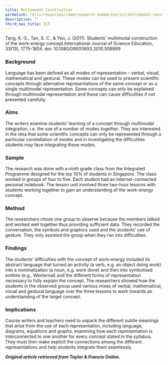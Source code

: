 ```yaml
---
title: Multimodal Construction
permalink: /elis/resources/read/research-summaries/ict/multimodal-construction/
description: ""
third_nav_title: ICT
---
```

Tang, K.-S., Tan, S. C., & Yeo, J. (2011). Students’ multimodal construction of the work-energy concept.International Journal of Science Education, 33(13), 1775-1804. doi: 10.1080/09500693.2010.508899

### Background

Language has been defined as all modes of representation – verbal, visual, mathematical and gestural. These modes can be used to present scientific concepts through alternative representations of the same concept or as a single multimodal representation. Some concepts can only be explained through multimodal representation and these can cause difficulties if not presented carefully.

### Aims

The writers examine students’ learning of a concept through multimodal integration, i.e. the use of a number of modes together. They are interested in the idea that some scientific concepts can only be represented through a particular constellation of modes and in investigating the difficulties students may face integrating these modes.

### Sample

The research was done with a ninth grade class from the Integrated Programme designed for the top 10% of students in Singapore. The class worked in groups of four to five. Each student had an Internet-connected personal notebook. The lesson unit involved three two-hour lessons with students working together to gain an understanding of the work-energy concept.

### Method

The researchers chose one group to observe because the members talked and worked well together thus providing sufficient data. They recorded the conversation, the symbols and graphics used and the students’ use of gesture. They only assisted the group when they ran into difficulties.

### Findings

The students’ difficulties with the concept of work-energy included its abstract language that turned an activity (a verb, e.g. an object doing work) into a nominalization (a noun, e.g. work done) and then into symbolised entities (e.g., Wexternal) and the different forms of representation necessary to fully explain the concept. The researchers showed how the students in the observed group used various mixes of verbal, mathematical, visual and gestural language over the three lessons to work towards an understanding of the target concept.

### Implications

Course writers and teachers need to unpack the different subtle meanings that arise from the use of each representation, including language, diagrams, equations and graphs, examining how each representation is interconnected to one another for every concept stated in the syllabus. They must then make explicit the connections among the different representations and help students integrate them seamlessly.


_**Original article retrieved from Taylor & Francis Online.**_  

